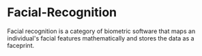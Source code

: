 # Facial-Recognition
Facial recognition is a category of biometric software that maps an individual's facial features mathematically and stores the data as a faceprint.
